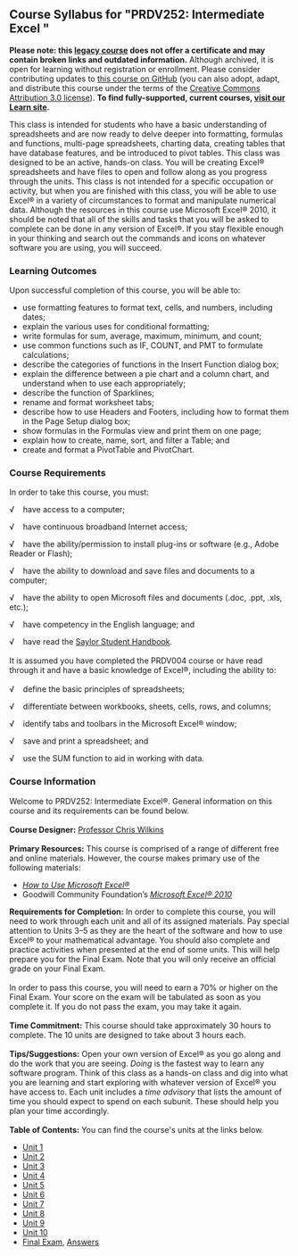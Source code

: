 Course Syllabus for "PRDV252: Intermediate Excel "
--------------------------------------------------

**Please note: this [legacy course](https://sayloracademy.zendesk.com/hc/en-us/articles/206089967) does not offer a certificate and may contain 
broken links and outdated information.** Although archived, it is open 
for learning without registration or enrollment. Please consider contributing 
updates to [this course on GitHub](https://github.com/saylordotorg/course_prdv252) 
(you can also adopt, adapt, and distribute this course under the terms of 
the [Creative Commons Attribution 3.0 license](http://creativecommons.org/licenses/by/3.0/)). **To find fully-supported, current courses, [visit our 
Learn site](https://learn.saylor.org).**

This class is intended for students who have a basic understanding of
spreadsheets and are now ready to delve deeper into formatting, formulas
and functions, multi-page spreadsheets, charting data, creating tables
that have database features, and be introduced to pivot tables. This
class was designed to be an active, hands-on class. You will be creating
Excel® spreadsheets and have files to open and follow along as you
progress through the units. This class is not intended for a specific
occupation or activity, but when you are finished with this class, you
will be able to use Excel® in a variety of circumstances to format and
manipulate numerical data. Although the resources in this course use
Microsoft Excel® 2010, it should be noted that all of the skills and
tasks that you will be asked to complete can be done in any version of
Excel®. If you stay flexible enough in your thinking and search out the
commands and icons on whatever software you are using, you will succeed.

### Learning Outcomes

Upon successful completion of this course, you will be able to:

-   use formatting features to format text, cells, and numbers,
    including dates;
-   explain the various uses for conditional formatting;
-   write formulas for sum, average, maximum, minimum, and count;
-   use common functions such as IF, COUNT, and PMT to formulate
    calculations;
-   describe the categories of functions in the Insert Function dialog
    box;
-   explain the difference between a pie chart and a column chart, and
    understand when to use each appropriately;
-   describe the function of Sparklines;
-   rename and format worksheet tabs;
-   describe how to use Headers and Footers, including how to format
    them in the Page Setup dialog box;
-   show formulas in the Formulas view and print them on one page;
-   explain how to create, name, sort, and filter a Table; and
-   create and format a PivotTable and PivotChart.

### Course Requirements

In order to take this course, you must:  
  
 √    have access to a computer;  
  
 √    have continuous broadband Internet access;  
  
 √    have the ability/permission to install plug-ins or software (e.g.,
Adobe Reader or Flash);  
  
 √    have the ability to download and save files and documents to a
computer;  
  
 √    have the ability to open Microsoft files and documents (.doc,
.ppt, .xls, etc.);  
  
 √    have competency in the English language; and  
  
 √    have read the [Saylor Student
Handbook](https://resources.saylor.org/archived/wp-content/uploads/2012/05/Saylor-StudentHandbook.pdf).  
    
 It is assumed you have completed the PRDV004 course or have read
through it and have a basic knowledge of Excel®, including the ability
to:  
    
 √    define the basic principles of spreadsheets;  
  
 √    differentiate between workbooks, sheets, cells, rows, and
columns;  
  
 √    identify tabs and toolbars in the Microsoft Excel® window;  
  
 √    save and print a spreadsheet; and  
  
 √    use the SUM function to aid in working with data.

### Course Information

Welcome to PRDV252: Intermediate Excel®. General information on this
course and its requirements can be found below.  
    
 **Course Designer:** [Professor Chris
Wilkins](http://www.saylor.org/faculty-u-z/#ProfessorChrisWilkins)  
    
 **Primary Resources:** This course is comprised of a range of different
free and online materials. However, the course makes primary use of the
following materials:  

-   [*How to Use Microsoft
    Excel®*](https://resources.saylor.org/archived/textbooks/How%20to%20Use%20Microsoft%20Excel.pdf)
-   Goodwill Community Foundation’s *[Microsoft Excel®
    2010](http://www.gcflearnfree.org/excel2010)*

**Requirements for Completion:** In order to complete this course, you
will need to work through each unit and all of its assigned materials.
Pay special attention to Units 3–5 as they are the heart of the software
and how to use Excel® to your mathematical advantage. You should also
complete and practice activities when presented at the end of some
units. This will help prepare you for the Final Exam. Note that you will
only receive an official grade on your Final Exam.  
    
 In order to pass this course, you will need to earn a 70% or higher on
the Final Exam. Your score on the exam will be tabulated as soon as you
complete it. If you do not pass the exam, you may take it again.  
    
 **Time Commitment:** This course should take approximately 30 hours to
complete. The 10 units are designed to take about 3 hours each.  
    
 **Tips/Suggestions:** Open your own version of Excel® as you go along
and do the work that you are seeing. *Doing* is the fastest way to learn
any software program. Think of this class as a hands-on class and dig
into what you are learning and start exploring with whatever version of
Excel® you have access to. Each unit includes a *time advisory* that
lists the amount of time you should expect to spend on each subunit.
These should help you plan your time accordingly.  
    
**Table of Contents:** You can find the course's units at the links below.

- [Unit 1](https://legacy.saylor.org/prdv252/Unit01/)
- [Unit 2](https://legacy.saylor.org/prdv252/Unit02/)
- [Unit 3](https://legacy.saylor.org/prdv252/Unit03/)
- [Unit 4](https://legacy.saylor.org/prdv252/Unit04/)
- [Unit 5](https://legacy.saylor.org/prdv252/Unit05/)
- [Unit 6](https://legacy.saylor.org/prdv252/Unit06/)
- [Unit 7](https://legacy.saylor.org/prdv252/Unit07/)
- [Unit 8](https://legacy.saylor.org/prdv252/Unit08/)
- [Unit 9](https://legacy.saylor.org/prdv252/Unit09/)
- [Unit 10](https://legacy.saylor.org/prdv252/Unit10/)
- [Final Exam](http://saylordotorg.github.io/LegacyExams/PRDV/PRDV252/PRDV252-FinalExam.html), [Answers](http://saylordotorg.github.io/LegacyExams/PRDV/PRDV252/PRDV252-FinalExam-Answers.html)
